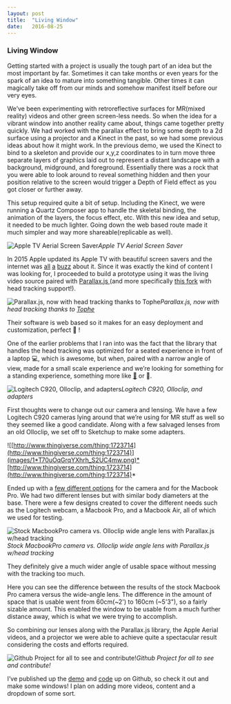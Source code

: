 ```yaml
---
layout: post
title:  "Living Window"
date:   2016-08-25
---
```

### Living Window

Getting started with a project is usually the tough part of an idea but the most important by far. Sometimes it can take months or even years for the spark of an idea to mature into something tangible. Other times it can magically take off from our minds and somehow manifest itself before our very eyes.

We’ve been experimenting with retroreflective surfaces for MR(mixed reality) videos and other green screen-less needs. So when the idea for a vibrant window into another reality came about, things came together pretty quickly. We had worked with the parallax effect to bring some depth to a 2d surface using a projector and a Kinect in the past, so we had some previous ideas about how it might work. In the previous demo, we used the Kinect to bind to a skeleton and provide our x,y,z coordinates to in turn move three separate layers of graphics laid out to represent a distant landscape with a background, midground, and foreground. Essentially there was a rock that you were able to look around to reveal something hidden and then your position relative to the screen would trigger a Depth of Field effect as you got closer or further away.

This setup required quite a bit of setup. Including the Kinect, we were running a Quartz Composer app to handle the skeletal binding, the animation of the layers, the focus effect, etc. With this new idea and setup, it needed to be much lighter. Going down the web based route made it much simpler and way more shareable(replicable as well).

![Apple TV Aerial Screen Saver](images/1*tKvjOZQgF7OFpKBv7BeeSQ.jpeg)*Apple TV Aerial Screen Saver*

In 2015 Apple updated its Apple TV with beautiful screen savers and the internet was [all](https://github.com/JohnCoates/Aerial) [a](http://benjaminmayo.co.uk/watch-all-the-apple-tv-aerial-video-screensavers) [buzz](http://osxdaily.com/2015/10/31/aerial-apple-tv-screen-savers-for-mac-os-x/) about it. Since it was exactly the kind of content I was looking for, I proceeded to build a prototype using it was the living video source paired with [Parallax.js ](http://matthew.wagerfield.com/parallax/)(and more specifically [this fork](http://topheman.github.io/parallax/) with head tracking support!).

![Parallax.js, now with head tracking thanks to [Tophe](undefined)](images/1*bYDwV2h3nW9dSKQY_2FrUQ.png)*Parallax.js, now with head tracking thanks to [Tophe](undefined)*

Their software is web based so it makes for an easy deployment and customization, perfect 💯 !

One of the earlier problems that I ran into was the fact that the library that handles the head tracking was optimized for a seated experience in front of a laptop 💻, which is awesome, but when, paired with a narrow angle of view, made for a small scale experience and we’re looking for something for a standing experience, something more like [🌴](http://emojipedia.org/palm-tree/) or 🌌.

![Logitech C920, Olloclip, and adapters](images/1*4CE5OHVmSHP0aQVVDbPQ_Q.jpeg)*Logitech C920, Olloclip, and adapters*

First thoughts were to change out our camera and lensing. We have a few Logitech C920 cameras lying around that we’re using for MR stuff as well so they seemed like a good candidate. Along with a few salvaged lenses from an old Olloclip, we set off to Sketchup to make some adapters.

![[http://www.thingiverse.com/thing:1723714](http://www.thingiverse.com/thing:1723714)](images/1*T70uOqGrqYXhrh_S2UC4mw.png)*[http://www.thingiverse.com/thing:1723714](http://www.thingiverse.com/thing:1723714)*

Ended up with a [few different options](http://www.thingiverse.com/thing:1723714) for the camera and for the Macbook Pro. We had two different lenses but with similar body diameters at the base. There were a few designs created to cover the different needs such as the Logitech webcam, a Macbook Pro, and a Macbook Air, all of which we used for testing.

![Stock MacbookPro camera vs. Olloclip wide angle lens with Parallax.js w/head tracking](images/1*q5ca9Xe0nDGo8Jf8qpTc6w.jpeg)*Stock MacbookPro camera vs. Olloclip wide angle lens with Parallax.js w/head tracking*

They definitely give a much wider angle of usable space without messing with the tracking too much.

Here you can see the difference between the results of the stock Macbook Pro camera versus the wide-angle lens. The difference in the amount of space that is usable went from 60cm(~2') to 160cm (~5'3"), so a fairly sizable amount. This enabled the window to be usable from a much further distance away, which is what we were trying to accomplish.

So combining our lenses along with the Parallax.js library, the Apple Aerial videos, and a projector we were able to achieve quite a spectacular result considering the costs and efforts required.

![Github Project for all to see and contribute!](images/1*TZeCTDKXzP4ICKnKfAlkaQ.png)*Github Project for all to see and contribute!*

I’ve published up the [demo](https://robertcedwards.github.io/living-window/) and [code](https://github.com/robertcedwards/living-window) up on Github, so check it out and make some windows! I plan on adding more videos, content and a dropdown of some sort.

